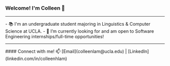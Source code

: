 ### Welcome! I'm Colleen 👋
<hr>
- 📚 I'm an undergraduate student majoring in Linguistics & Computer Science at UCLA.
- 💼 I’m currently looking for and am open to Software Engineering internships/full-time opportunities!
<hr>
#### Connect with me!
📫 [Email](colleenlam@ucla.edu) | [LinkedIn](linkedin.com/in/colleenhlam)
